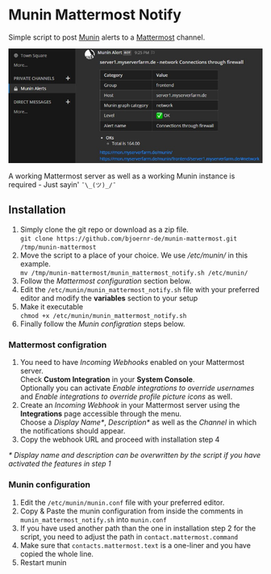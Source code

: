 # Munin Mattermost Notify

Simple script to post [Munin](http://munin-monitoring.org/) alerts to a [Mattermost](https://mattermost.com) channel.

![Munin Mattermost Notify](https://github.com/bjoernr-de/munin-mattermost/raw/master/munin_mattermost_notify.jpg)

A working Mattermost server as well as a working Munin instance is required - Just sayin' `¯\_(ツ)_/¯`

## Installation
1. Simply clone the git repo or download as a zip file. <br />
`git clone https://github.com/bjoernr-de/munin-mattermost.git /tmp/munin-mattermost`
2. Move the script to a place of your choice. We use */etc/munin/* in this example. <br />
`mv /tmp/munin-mattermost/munin_mattermost_notify.sh /etc/munin/`
3. Follow the *Mattermost configuration* section below.
4. Edit the `/etc/munin/munin_mattermost_notify.sh` file with your preferred editor and modify the **variables** section to your setup
5. Make it executable <br />
`chmod +x /etc/munin/munin_mattermost_notify.sh`
6. Finally follow the *Munin configration* steps below.

### Mattermost configration
1. You need to have *Incoming Webhooks* enabled on your Mattermost server. <br />
Check **Custom Integration** in your **System Console**. <br />
Optionally you can activate *Enable integrations to override usernames* and *Enable integrations to override profile picture icons* as well.
2. Create an *Incoming Webhook* in your Mattermost server using the **Integrations** page accessible through the menu. <br />
Choose a *Display Name\**, *Description\** as well as the *Channel* in which the notifications should appear.
3. Copy the webhook URL and proceed with installation step 4

*\* Display name and description can be overwritten by the script if you have activated the features in step 1*

### Munin configuration
1. Edit the `/etc/munin/munin.conf` file with your preferred editor.
2. Copy & Paste the munin configuration from inside the comments in `munin_mattermost_notify.sh` into `munin.conf`
3. If you have used another path than the one in installation step 2 for the script, you need to adjust the path in `contact.mattermost.command`
4. Make sure that `contacts.mattermost.text` is a one-liner and you have copied the whole line.
5. Restart munin

